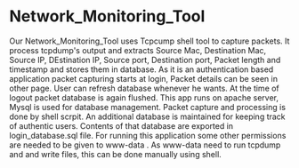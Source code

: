 # Network_Monitoring_Tool
Our Network_Monitoring_Tool uses Tcpcump shell tool to capture packets. It process tcpdump's output and extracts Source Mac, Destination Mac, Source IP, DEstination IP, Source port, Destination port, Packet length and timestamp and stores them in database. As it is an authentication based application packet capturing starts at login, Packet details can be seen in other page. User can refresh database whenever he wants. At the time of logout packet database is again flushed. This app runs on apache server, Mysql is used for database management. Packet capture and processing is done by shell scrpit. An additional database is maintained for keeping track of authentic users. Contents of that database are exported in login_database.sql file. For running this application some other permissions are needed to be given to www-data . As www-data need to run tcpdump and and write files, this can be done manually using shell.

